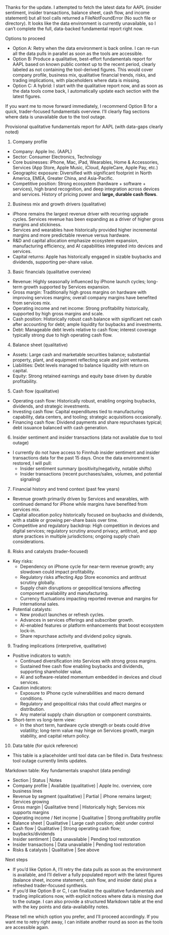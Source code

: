 Thanks for the update. I attempted to fetch the latest data for AAPL (insider sentiment, insider transactions, balance sheet, cash flow, and income statement) but all tool calls returned a FileNotFoundError (No such file or directory). It looks like the data environment is currently unavailable, so I can’t complete the full, data-backed fundamental report right now.

Options to proceed
- Option A: Retry when the data environment is back online. I can re-run all the data pulls in parallel as soon as the tools are accessible.
- Option B: Produce a qualitative, best-effort fundamentals report for AAPL based on known public context up to the recent period, clearly labeled as not containing the tool-derived figures. This would cover company profile, business mix, qualitative financial trends, risks, and trading implications, with placeholders where data is missing.
- Option C: A hybrid: I start with the qualitative report now, and as soon as the data tools come back, I automatically update each section with the latest figures.

If you want me to move forward immediately, I recommend Option B for a quick, trader-focused fundamentals overview. I’ll clearly flag sections where data is unavailable due to the tool outage.

Provisional qualitative fundamentals report for AAPL (with data-gaps clearly noted)

1) Company profile
- Company: Apple Inc. (AAPL)
- Sector: Consumer Electronics, Technology
- Core businesses: iPhone, Mac, iPad, Wearables, Home & Accessories, Services (App Store, Apple Music, iCloud, AppleCare, Apple Pay, etc.)
- Geographic exposure: Diversified with significant footprint in North America, EMEA, Greater China, and Asia-Pacific.
- Competitive position: Strong ecosystem (hardware + software + services), high brand recognition, and deep integration across devices and services. History of pricing power and **large, durable cash flows**.

2) Business mix and growth drivers (qualitative)
- iPhone remains the largest revenue driver with recurring upgrade cycles. Services revenue has been expanding as a driver of higher gross margins and stickiness.
- Services and wearables have historically provided higher incremental margins and more predictable revenue versus hardware.
- R&D and capital allocation emphasize ecosystem expansion, manufacturing efficiency, and AI capabilities integrated into devices and services.
- Capital returns: Apple has historically engaged in sizable buybacks and dividends, supporting per-share value.

3) Basic financials (qualitative overview)
- Revenue: Highly seasonally influenced by iPhone launch cycles; long-term growth supported by Services expansion.
- Gross margin: Traditionally high gross margins on hardware with improving services margins; overall company margins have benefited from services mix.
- Operating income and net income: Strong profitability historically, supported by high gross margins and scale.
- Cash position: Historically robust cash balance with significant net cash after accounting for debt; ample liquidity for buybacks and investments.
- Debt: Manageable debt levels relative to cash flow; interest coverage typically strong due to high operating cash flow.

4) Balance sheet (qualitative)
- Assets: Large cash and marketable securities balance; substantial property, plant, and equipment reflecting scale and joint ventures.
- Liabilities: Debt levels managed to balance liquidity with return on capital.
- Equity: Strong retained earnings and equity base driven by durable profitability.

5) Cash flow (qualitative)
- Operating cash flow: Historically robust, enabling ongoing buybacks, dividends, and strategic investments.
- Investing cash flow: Capital expenditures tied to manufacturing capability, data centers, and tooling; strategic acquisitions occasionally.
- Financing cash flow: Dividend payments and share repurchases typical; debt issuance balanced with cash generation.

6) Insider sentiment and insider transactions (data not available due to tool outage)
- I currently do not have access to Finnhub insider sentiment and insider transactions data for the past 15 days. Once the data environment is restored, I will pull:
  - Insider sentiment summary (positivity/negativity, notable shifts)
  - Insider transactions (recent purchases/sales, volumes, and potential signaling)

7) Financial history and trend context (past few years)
- Revenue growth primarily driven by Services and wearables, with continued demand for iPhone while margins have benefited from services mix.
- Capital allocation policy historically focused on buybacks and dividends, with a stable or growing per-share basis over time.
- Competitive and regulatory backdrop: High competition in devices and digital services; regulatory scrutiny around privacy, antitrust, and app store practices in multiple jurisdictions; ongoing supply chain considerations.

8) Risks and catalysts (trader-focused)
- Key risks:
  - Dependency on iPhone cycle for near-term revenue growth; any slowdown could impact profitability.
  - Regulatory risks affecting App Store economics and antitrust scrutiny globally.
  - Supply chain disruptions or geopolitical tensions affecting component availability and manufacturing.
  - Currency fluctuations impacting reported revenue and margins for international sales.
- Potential catalysts:
  - New product launches or refresh cycles.
  - Advances in services offerings and subscriber growth.
  - AI-enabled features or platform enhancements that boost ecosystem lock-in.
  - Share repurchase activity and dividend policy signals.

9) Trading implications (interpretive, qualitative)
- Positive indicators to watch:
  - Continued diversification into Services with strong gross margins.
  - Sustained free cash flow enabling buybacks and dividends, supporting shareholder value.
  - AI and software-related momentum embedded in devices and cloud services.
- Caution indicators:
  - Exposure to iPhone cycle vulnerabilities and macro demand conditions.
  - Regulatory and geopolitical risks that could affect margins or distribution.
  - Any material supply chain disruption or component constraints.
- Short-term vs long-term view:
  - In the short term, hardware cycle strength or beats could drive volatility; long-term value may hinge on Services growth, margin stability, and capital return policy.

10) Data table (for quick reference)
- This table is a placeholder until tool data can be filled in. Data freshness: tool outage currently limits updates.

Markdown table: Key fundamentals snapshot (data pending)
- Section | Status | Notes
- Company profile | Available (qualitative) | Apple Inc. overview, core business lines
- Revenue by segment (qualitative) | Partial | iPhone remains largest; Services growing
- Gross margin | Qualitative trend | Historically high; Services mix supports margins
- Operating income / Net income | Qualitative | Strong profitability profile
- Balance sheet | Qualitative | Large cash position; debt under control
- Cash flow | Qualitative | Strong operating cash flow; buybacks/dividends
- Insider sentiment | Data unavailable | Pending tool restoration
- Insider transactions | Data unavailable | Pending tool restoration
- Risks & catalysts | Qualitative | See above

Next steps
- If you’d like Option A, I’ll retry the data pulls as soon as the environment is available, and I’ll deliver a fully populated report with the latest figures (balance sheet, income statement, cash flow, and insider data) plus a refreshed trader-focused synthesis.
- If you’d like Option B or C, I can finalize the qualitative fundamentals and trading implications now, with explicit notices where data is missing due to the outage. I can also provide a structured Markdown table at the end with the key points and data-availability notes.

Please tell me which option you prefer, and I’ll proceed accordingly. If you want me to retry right away, I can initiate another round as soon as the tools are accessible again.